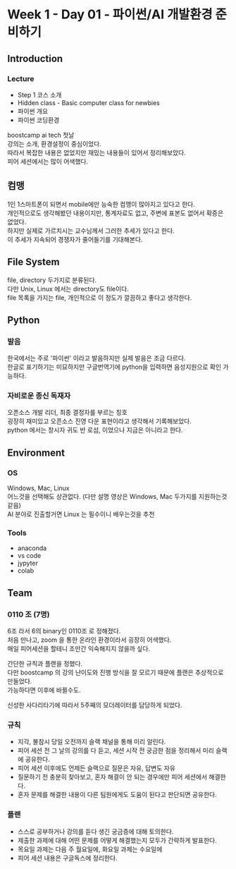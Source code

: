 # Week 1 - Day 01 - 파이썬/AI 개발환경 준비하기

## Introduction
### Lecture
- Step 1 코스 소개
- Hidden class - Basic computer class for newbies
- 파이썬 개요
- 파이썬 코딩환경


boostcamp ai tech 첫날  
강의는 소개, 환경설정이 중심이었다.  
따라서 복잡한 내용은 없었지만 재밌는 내용들이 있어서 정리해보았다.  
피어 세션에서는 많이 어색했다.  

## 컴맹
1인 1스마트폰이 되면서 mobile에만 능숙한 컴맹이 많아지고 있다고 한다.  
개인적으로도 생각해봤던 내용이지만, 통계자료도 없고, 주변에 표본도 없어서 확증은 없었다.  
하지만 실제로 가르치시는 교수님께서 그러한 추세가 있다고 한다.  
이 추세가 지속되어 경쟁자가 줄어들기를 기대해본다.  

## File System
file, directory 두가지로 분류된다.  
다만 Unix, Linux 에서는 directory도 file이다.  
file 목록을 가지는 file, 개인적으로 이 정도가 깔끔하고 좋다고 생각한다.  

## Python
### 발음
한국에서는 주로 '파이썬' 이라고 발음하지만 실제 발음은 조금 다르다.  
한글로 표기하기는 미묘하지만 구글번역기에 python을 입력하면 음성지원으로 확인 가능하다.  

### 자비로운 종신 독재자  
오픈소스 개발 리더, 최종 결정자를 부르는 칭호  
굉장히 재미있고 오픈소스 진영 다운 표현이라고 생각해서 기록해보았다.  
python 에서는 창시자 귀도 반 로섬, 이었으나 지금은 아니라고 한다.  

## Environment
### OS
Windows, Mac, Linux  
어느것을 선택해도 상관없다. (다만 설명 영상은 Windows, Mac 두가지를 지원하는것 같음)  
AI 분야로 진출할거면 Linux 는 필수이니 배우는것을 추천  

### Tools
- anaconda
- vs code
- jypyter
- colab


## Team
### 0110 조 (7명)
6조 라서 6의 binary인 0110조 로 정해졌다.  
처음 만나고, zoom 을 통한 온라인 환경이라서 굉장히 어색했다.  
매일 피어세션을 할테니 조만간 익숙해지지 않을까 싶다.  
  
간단한 규칙과 플랜을 정했다.  
다만 boostcamp 의 강의 난이도와 진행 방식을 잘 모르기 때문에 플랜은 추상적으로 만들었다.  
가능하다면 이후에 바뀔수도.  
  
신성한 사다리타기에 따라서 5주째의 모더레이터를 담당하게 되었다.  

### 규칙
- 지각, 불참시 당일 오전까지 슬랙 채널을 통해 미리 알린다.
- 피어 세션 전 그 날의 강의를 다 듣고, 세션 시작 전 궁금한 점을 정리해서 미리 슬랙에 공유한다.
- 피어 세션 이후에도 언제든 슬랙으로 질문은 자유, 답변도 자유
- 질문하기 전 충분히 찾아보고, 혼자 해결이 안 되는 경우에만 피어 세션에서 해결한다.
- 혼자 문제를 해결한 내용이 다른 팀원에게도 도움이 된다고 판단되면 공유한다.

### 플랜
- 스스로 공부하거나 강의를 듣다 생긴 궁금증에 대해 토의한다.
- 제출한 과제에 대해 어떤 문제를 어떻게 해결했는지 모두가 간략하게 발표한다.
- 목요일 과제는 다음 주 월요일에, 화요일 과제는 수요일에
- 피어 세션 내용은 구글독스에 정리한다.

